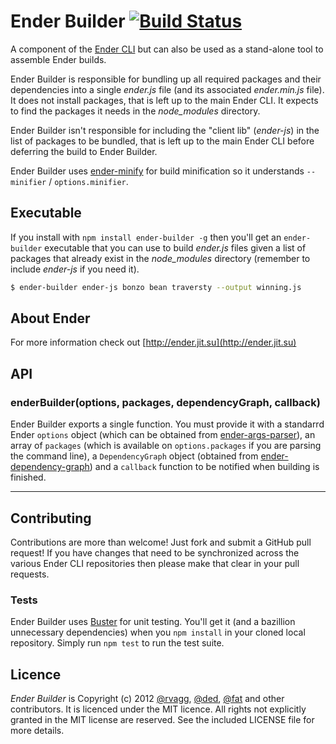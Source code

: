 # Ender Builder [![Build Status](https://secure.travis-ci.org/ender-js/ender-builder.png)](http://travis-ci.org/ender-js/ender-builder)

A component of the [Ender CLI](https://github.com/ender-js/Ender/) but can also be used as a stand-alone tool to assemble Ender builds.

Ender Builder is responsible for bundling up all required packages and their dependencies into a single *ender.js* file (and its associated *ender.min.js* file). It does not install packages, that is left up to the main Ender CLI. It expects to find the packages it needs in the *node_modules* directory.

Ender Builder isn't responsible for including the "client lib" (*ender-js*) in the list of packages to be bundled, that is left up to the main Ender CLI before deferring the build to Ender Builder.

Ender Builder uses [ender-minify](https://github.com/ender-js/ender-minify) for build minification so it understands `--minifier` / `options.minifier`.

## Executable

If you install with `npm install ender-builder -g` then you'll get an `ender-builder` executable that you can use to build *ender.js* files given a list of packages that already exist in the *node_modules* directory (remember to include *ender-js* if you need it).

```sh
$ ender-builder ender-js bonzo bean traversty --output winning.js
```

## About Ender

For more information check out [http://ender.jit.su](http://ender.jit.su)

## API

### enderBuilder(options, packages, dependencyGraph, callback)
Ender Builder exports a single function. You must provide it with a standarrd Ender `options` object (which can be obtained from [ender-args-parser](https://github.com/ender-js/ender-args-parser)), an array of `packages` (which is available on `options.packages` if you are parsing the command line), a `DependencyGraph` object (obtained from [ender-dependency-graph](https://github.com/ender-js/ender-dependency-graph)) and a `callback` function to be notified when building is finished.

-------------------------

## Contributing

Contributions are more than welcome! Just fork and submit a GitHub pull request! If you have changes that need to be synchronized across the various Ender CLI repositories then please make that clear in your pull requests.

### Tests

Ender Builder uses [Buster](http://busterjs.org) for unit testing. You'll get it (and a bazillion unnecessary dependencies) when you `npm install` in your cloned local repository. Simply run `npm test` to run the test suite.

## Licence

*Ender Builder* is Copyright (c) 2012 [@rvagg](https://github.com/rvagg), [@ded](https://github.com/ded), [@fat](https://github.com/fat) and other contributors. It is licenced under the MIT licence. All rights not explicitly granted in the MIT license are reserved. See the included LICENSE file for more details.